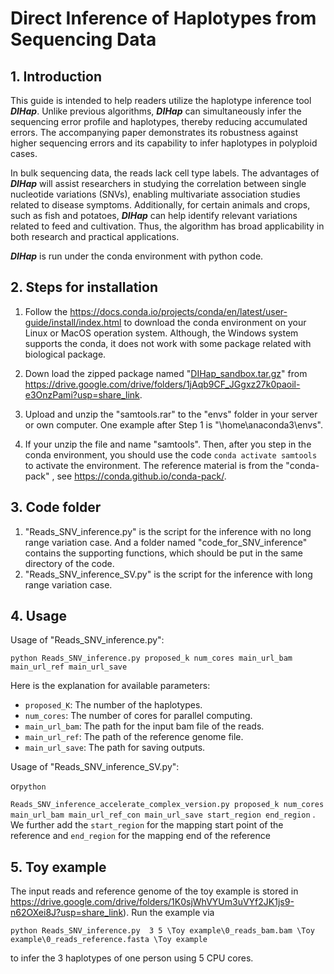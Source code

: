 # Direct Inference of Haplotypes from Sequencing Data

## 1. Introduction

This guide is intended to help readers utilize the haplotype inference tool ***DIHap***. Unlike previous algorithms, ***DIHap*** can simultaneously infer the sequencing error profile and haplotypes, thereby reducing accumulated errors. The accompanying paper demonstrates its robustness against higher sequencing errors and its capability to infer haplotypes in polyploid cases.

In bulk sequencing data, the reads lack cell type labels. The advantages of ***DIHap*** will assist researchers in studying the correlation between single nucleotide variations (SNVs), enabling multivariate association studies related to disease symptoms. Additionally, for certain animals and crops, such as fish and potatoes, ***DIHap*** can help identify relevant variations related to feed and cultivation. Thus, the algorithm has broad applicability in both research and practical applications.

***DIHap*** is run under the conda environment with python code.

## 2. Steps for installation

1. Follow the https://docs.conda.io/projects/conda/en/latest/user-guide/install/index.html to download the conda environment on your Linux or MacOS operation system. Although, the Windows system supports the conda, it does not work with some package related with biological package.

2. Down load the zipped package named "[DIHap_sandbox.tar.gz](https://drive.google.com/drive/folders/1jAqb9CF_JGgxz27k0paoil-e3OnzPami?usp=share_link)" from https://drive.google.com/drive/folders/1jAqb9CF_JGgxz27k0paoil-e3OnzPami?usp=share_link.

3. Upload and unzip the "samtools.rar" to the "envs" folder in your server or own computer. One example after Step 1 is "\home\anaconda3\envs\".

4. If your unzip the file and name "samtools". Then, after you step in the conda environment, you should use the code ```conda activate samtools``` to activate the environment. The reference material is from the "conda-pack" , see https://conda.github.io/conda-pack/.

## 3. Code folder
1. "Reads_SNV_inference.py" is the script for the inference with no long range variation case. And a folder named "code_for_SNV_inference" contains the supporting functions, which should be put in the same directory of the code.
2. "Reads_SNV_inference_SV.py" is the script for the inference with long range variation case.

## 4. Usage

Usage of "Reads_SNV_inference.py":

```shell
python Reads_SNV_inference.py proposed_k num_cores main_url_bam main_url_ref main_url_save
```

Here is the explanation for available parameters:

* ``proposed_K``: The number of the haplotypes. 
* ``num_cores``: The number of cores for parallel computing. 
* ``main_url_bam``: The path for the input bam file of the reads. 
* ``main_url_ref``: The path of the reference genome file. 
* ``main_url_save``: The path for saving outputs. 

Usage of "Reads_SNV_inference_SV.py": 

or``` python ``` 

```Reads_SNV_inference_accelerate_complex_version.py proposed_k num_cores main_url_bam main_url_ref_con main_url_save start_region end_region``` . We further add the ```start_region``` for the mapping start point of the reference and ```end_region``` for the mapping end of the reference

## 5. Toy example

The input reads and reference genome of the toy example is stored in https://drive.google.com/drive/folders/1K0sjWhVYUm3uVYf2JK1js9-n62OXei8J?usp=share_link). Run the example via

```shell
python Reads_SNV_inference.py  3 5 \Toy example\0_reads_bam.bam \Toy example\0_reads_reference.fasta \Toy example
```

to infer the 3 haplotypes of one person using 5 CPU cores. 



